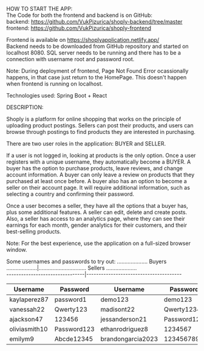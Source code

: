 HOW TO START THE APP:<br>
The Code for both the frontend and backend is on GitHub:<br>
backend: https://github.com/VukPizurica/shoply-backend/tree/master<br>
frontend: https://github.com/VukPizurica/shoply-frontend<br>

Frontend is available on https://shoplyapplication.netlify.app/ <br>
Backend needs to be downloaded from GitHub repository and started on localhost 8080. SQL server needs to be running and there has to be a connection with username root and password root. 

Note: During deployment of frontend, Page Not Found Error ocassionally happens, in that case just return to the HomePage. This doesn't happen when frontend is running on localhost.

Technologies used: Spring Boot + React 

DESCRIPTION:

Shoply is a platform for online shopping that works on the principle of uploading product postings. Sellers can post their products, and users can browse through postings to find products they are interested in purchasing.

There are two user roles in the application: BUYER and SELLER.

If a user is not logged in, looking at products is the only option. Once a user registers with a unique username, they automatically become a BUYER. A buyer has the option to purchase products, leave reviews, and change account information. A buyer can only leave a review on products that they purchased at least once before. A buyer also has an option to become a seller on their account page. It will require additional information, such as selecting a country and confirming their password. 

Once a user becomes a seller, they have all the options that a buyer has, plus some additional features. A seller can edit, delete and create posts. Also, a seller has access to an analytics page, where they can see their earnings for each month, gender analytics for their customers, and their best-selling products.

Note: For the best experience, use the application on a full-sized browser window.


Some usernames and passwords to try out:
 .................... Buyers ....................|............................... Sellers ....................           
--------------------------------|---------------------------------------

| Username       | Password     | Username          | Password          |
|----------------|--------------|-------------------|-------------------|
| kaylaperez87   | password1    | demo123           | demo123           |
| vanessah22     | Qwerty123    | madisont22        | Qwerty12345       |
| ajackson47     | 123456       | jessanderson21    | Password123       |
| oliviasmith10  | Password123  | ethanrodriguez8   | 1234567           |
| emilym9        | Abcde12345   | brandongarcia2023 | 123456789         |


